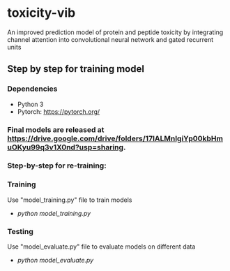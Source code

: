 # toxicity-vib
An improved prediction model of protein and peptide toxicity by integrating channel attention into convolutional neural network and gated recurrent units

## Step by step for training model
### Dependencies
- Python 3
- Pytorch: https://pytorch.org/

### Final models are released at https://drive.google.com/drive/folders/17IALMnlgiYp00kbHmuOKyu99q3v1X0nd?usp=sharing.

### Step-by-step for re-training:
### Training
Use "model_training.py" file to train models
- *python model_training.py*

### Testing
Use "model_evaluate.py" file to evaluate models on different data
- *python model_evaluate.py*
